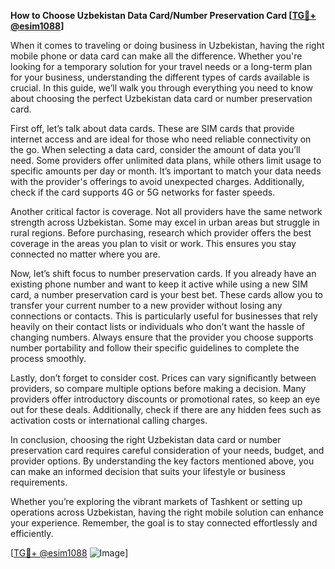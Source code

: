 **How to Choose Uzbekistan Data Card/Number Preservation Card [[TG💪+ @esim1088](https://t.me/s/esim1088)]**

When it comes to traveling or doing business in Uzbekistan, having the right mobile phone or data card can make all the difference. Whether you're looking for a temporary solution for your travel needs or a long-term plan for your business, understanding the different types of cards available is crucial. In this guide, we’ll walk you through everything you need to know about choosing the perfect Uzbekistan data card or number preservation card.

First off, let’s talk about data cards. These are SIM cards that provide internet access and are ideal for those who need reliable connectivity on the go. When selecting a data card, consider the amount of data you’ll need. Some providers offer unlimited data plans, while others limit usage to specific amounts per day or month. It’s important to match your data needs with the provider's offerings to avoid unexpected charges. Additionally, check if the card supports 4G or 5G networks for faster speeds. 

Another critical factor is coverage. Not all providers have the same network strength across Uzbekistan. Some may excel in urban areas but struggle in rural regions. Before purchasing, research which provider offers the best coverage in the areas you plan to visit or work. This ensures you stay connected no matter where you are.

Now, let’s shift focus to number preservation cards. If you already have an existing phone number and want to keep it active while using a new SIM card, a number preservation card is your best bet. These cards allow you to transfer your current number to a new provider without losing any connections or contacts. This is particularly useful for businesses that rely heavily on their contact lists or individuals who don’t want the hassle of changing numbers. Always ensure that the provider you choose supports number portability and follow their specific guidelines to complete the process smoothly.

Lastly, don’t forget to consider cost. Prices can vary significantly between providers, so compare multiple options before making a decision. Many providers offer introductory discounts or promotional rates, so keep an eye out for these deals. Additionally, check if there are any hidden fees such as activation costs or international calling charges.

In conclusion, choosing the right Uzbekistan data card or number preservation card requires careful consideration of your needs, budget, and provider options. By understanding the key factors mentioned above, you can make an informed decision that suits your lifestyle or business requirements. 

Whether you’re exploring the vibrant markets of Tashkent or setting up operations across Uzbekistan, having the right mobile solution can enhance your experience. Remember, the goal is to stay connected effortlessly and efficiently. 

[[TG💪+ @esim1088](https://t.me/s/esim1088) ![Image](https://i.postimg.cc/Y0z9fWf4/image.png)]